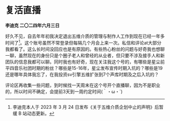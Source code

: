 # 复活直播
**李迪克	二〇二四年六月三日**

好久不见，自去年年初我决定退出五维介质的管理与制作人工作到现在已经一年多时间了[^1]。这个账号虽然不常登录但每隔几个月会上来一次。私信和评论at大部分我都看了。这么长时间没回应也是有原因的。有些热心粉丝的问题与好奇我也想聊一聊，虽然现在的身份只是个圈子老人和曾经的从业者，但只要不涉及接手人和新团队的信息我都可以聊。同时我也有好奇，现在关注我这个号的，有哪些是星尘前 平四音乐社团时期的粉丝？哪些是15-16年，星尘发布宣传时期入坑的？哪些是19还是哪年具体我忘了，在我投资sv引擎五维扩张到7个声库时期及之后入坑的？

评论区再收集一些问题，到时候找一天周末在这个号开个直播聊，因为不是职业的，所以时间不确定，会提前3天到一周约定时间(｀・ω・´)

[^1]: 李迪克本人于 2023 年 3 月 24 日发布《关于五维介质企划中止的声明》后暂缓 B 站动态更新。
